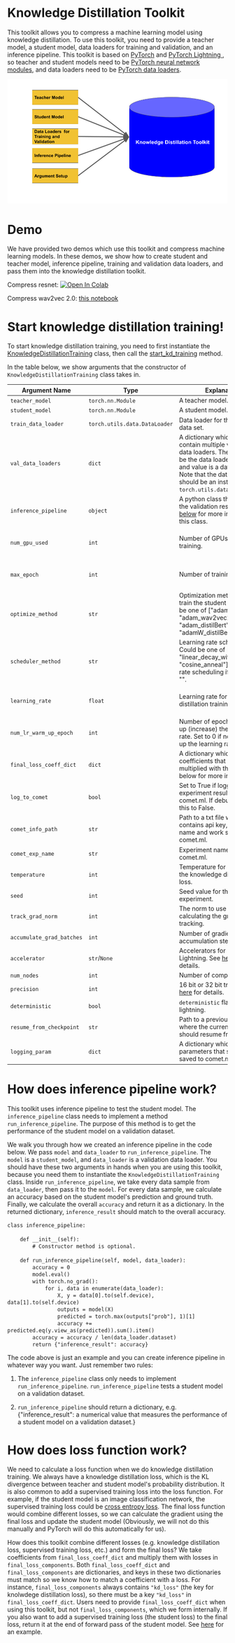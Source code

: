 # Knowledge Distillation Toolkit

This toolkit allows you to compress a machine learning model using knowledge distillation. To use this toolkit, you need to provide a teacher model, a student model, data loaders for training and validation, and an inference pipeline. This toolkit is based on [PyTorch](https://pytorch.org/) and [PyTorch Lightning
](https://github.com/PyTorchLightning/pytorch-lightning), so teacher and student models need to be [PyTorch neural network modules](https://pytorch.org/docs/stable/generated/torch.nn.Module.html), and data loaders need to be [PyTorch data loaders](https://pytorch.org/docs/stable/data.html).

![demo image](./demo_img.png)

# Demo
We have provided two demos which use this toolkit and compress machine learning models. In these demos, we show how to create student and teacher model, inference pipeline, training and validation data loaders, and pass them into the knowledge distillation toolkit.

Compress resnet: [![Open In Colab](https://colab.research.google.com/assets/colab-badge.svg)](https://colab.research.google.com/drive/1r14Dp0tCmmdfS06a0EEqZaMTofdhhy-U?usp=sharing)

Compress wav2vec 2.0: [this notebook](https://github.com/georgian-io/Knowledge-Distillation-Toolkit/blob/main/examples/wav2vec2_compression_demo/wav2vec2_compression_demo.ipynb)

# Start knowledge distillation training!
To start knowledge distillation training, you need to first instantiate the [KnowledgeDistillationTraining](https://github.com/georgian-io/Knowledge-Distillation-Toolkit/blob/f39eed6dd66f924058c9ee4b16453014efb07b75/knowledge_distillation/kd_training.py#L178) class, then call the [start_kd_training](https://github.com/georgian-io/Knowledge-Distillation-Toolkit/blob/f39eed6dd66f924058c9ee4b16453014efb07b75/knowledge_distillation/kd_training.py#L261) method.

In the table below, we show arguments that the constructor of `KnowledgeDistillationTraining` class takes in.

Argument Name | Type | Explanation | Default
--- | --- | --- | ---
`teacher_model` | `torch.nn.Module` | A teacher model. | `None`
`student_model` |`torch.nn.Module` | A student model. |`None`
`train_data_loader` | `torch.utils.data.DataLoader` | Data loader for the training data set. | `None`
`val_data_loaders` | `dict` | A dictionary which could contain multiple validation data loaders. The key should be the data loader's name and value is a data loader. Note that the data loader should be an instance of `torch.utils.data.DataLoader`. | `None`
`inference_pipeline` | `object` | A python class that returns the validation result. See [below](#How-does-inference-pipeline-work) for more information on this class. | `None`
`num_gpu_used` | `int` | Number of GPUs used for training. | Required parameter. No default value
`max_epoch` | `int` | Number of training epochs. | Required parameter. No default value
`optimize_method` | `str` | Optimization method used to train the student model. Could be one of ["adam", "sgd", "adam_wav2vec2.0", "adam_distilBert", "adamW_distilBert"]. | Required parameter. No default value
`scheduler_method` | `str` | Learning rate scheduler. Could be one of ["", "linear_decay_with_warm_up", "cosine_anneal"]. No learning rate scheduling if setting to "". | Required parameter. No default value
`learning_rate` | `float` | Learning rate for knowledge distillation traininig. | Required parameter. No default value
`num_lr_warm_up_epoch` | `int` | Number of epochs to warm up (increase) the learning rate. Set to 0 if not warming up the learning rate. | Required parameter. No default value
`final_loss_coeff_dict` | `dict` | A dictionary which contains coefficients that should be multiplied with the loss. See below for more information. | Required parameter. No default value
`log_to_comet` | `bool` | Set to True if logging experiment results to comet.ml. If debugging, set this to False. | `False`
`comet_info_path` | `str` | Path to a txt file which contains api key, project name and work space at comet.ml. | `""`
`comet_exp_name` | `str` | Experiment name on comet.ml. | `""`
`temperature` | `int` | Temperature for calculating the knowledge distillation loss. | `1`
`seed` | `int` | Seed value for the experiment. | `32`
`track_grad_norm` | `int` | The norm to use when calculating the gradient for tracking. | `2`
`accumulate_grad_batches` | `int` | Number of gradient accumulation steps. | `1`
`accelerator` | `str`/`None` | Accelerators for PyTorch Lightning. See [here](https://pytorch-lightning.readthedocs.io/en/1.1.1/accelerators.html) for details. | `None`
`num_nodes` | `int` | Number of compute nodes. | `1`
`precision` | `int` | 16 bit or 32 bit training. See [here](https://pytorch-lightning.readthedocs.io/en/latest/amp.html) for details. | `16`
`deterministic` | `bool` | `deterministic` flag in PyTorch lightning. | `True`
`resume_from_checkpoint` | `str` | Path to a previous check point where the current experiment should resume from. | `""`
`logging_param` | `dict` | A dictionary which contains parameters that should be saved to comet.ml. | `None`


# How does inference pipeline work?

This toolkit uses inference pipeline to test the student model. The `inference_pipeline` class needs to implement a method `run_inference_pipeline`. The purpose of this method is to get the performance of the student model on a validation dataset. 

We walk you through how we created an inference pipeline in the code below. We pass `model` and `data_loader` to `run_inference_pipeline`. The `model` is a `student_model`, and `data_loader` is a validation data loader. You should have these two arguments in hands when you are using this toolkit, because you need them to instantiate the `KnowledgeDistillationTraining` class. Inside `run_inference_pipeline`, we take every data sample from `data_loader`, then pass it to the `model`. For every data sample, we calculate an accuracy based on the student model's prediction and ground truth. Finally, we calculate the overall `accuracy` and return it as a dictionary. In the returned dictionary, `inference_result` should match to the overall accuracy.

```
class inference_pipeline:

    def __init__(self):
        # Constructor method is optional.

    def run_inference_pipeline(self, model, data_loader):
        accuracy = 0
        model.eval()
        with torch.no_grad():
            for i, data in enumerate(data_loader):
                X, y = data[0].to(self.device), data[1].to(self.device)
                outputs = model(X)
                predicted = torch.max(outputs["prob"], 1)[1]
                accuracy += predicted.eq(y.view_as(predicted)).sum().item()
        accuracy = accuracy / len(data_loader.dataset)
        return {"inference_result": accuracy}
```
The code above is just an example and you can create inference pipeline in whatever way you want. Just remember two rules:

1. The `inference_pipeline` class only needs to implement `run_inference_pipeline`. `run_inference_pipeline` tests a student model on a validation dataset.

2. `run_inference_pipeline` should return a dictionary, e.g. {"inference_result": a numerical value that measures the performance of a student model on a validation dataset.}

# How does loss function work?

We need to calculate a loss function when we do knowledge distillation training. We always have a knowledge distillation loss, which is the KL divergence between teacher and student model's probability distribution. It is also common to add a supervised training loss into the loss function. For example, if the student model is an image classification network, the supervised training loss could be [cross entropy loss](https://pytorch.org/docs/stable/generated/torch.nn.CrossEntropyLoss.html). The final loss function would combine different losses, so we can calculate the gradient using the final loss and update the student model (Obviously, we will not do this manually and PyTorch will do this automatically for us). 

How does this toolkit combine different losses (e.g. knowledge distillation loss, supervised training loss, etc.) and form the final loss? We take coefficients from `final_loss_coeff_dict` and multiply them with losses in `final_loss_components`. Both `final_loss_coeff_dict` and `final_loss_components` are dictionaries, and keys in these two dictionaries must match so we know how to match a coefficient with a loss. For instance, `final_loss_components` always contains `"kd_loss"` (the key for knolwdege distillation loss), so there must be a key `"kd_loss"` in `final_loss_coeff_dict`. Users need to provide `final_loss_coeff_dict` when using this toolkit, but not `final_loss_components`, which we form internally. If you also want to add a supervised training loss (the student loss) to the final loss, return it at the end of forward pass of the student model. See [here](https://github.com/georgian-io/Knowledge-Distillation-Toolkit/blob/ba2f5dfd5f9b65df356d135a952460839c915fbb/utils/fairseq_mod/fairseq_mod/models/wav2vec/student_wav2vec2.py#L603) for an example.
